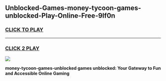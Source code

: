 
## Unblocked-Games-money-tycoon-games-unblocked-Play-Online-Free-9lf0n
<h3>
<a href="https://premium76.site?title=money-tycoon-games-unblocked&ref=26A">CLICK TO PLAY</a></h3>
<hr>

<h3>
<a href="https://premium76.site?title=money-tycoon-games-unblocked&ref=26A">CLICK 2 PLAY</a>
  
</h3>

<a href="https://premium76.site?title=money-tycoon-games-unblocked&ref=26A"><img src="https://clearcache.store/games.png"></a>


**money-tycoon-games-unblocked games unblocked: Your Gateway to Fun and Accessible Online Gaming**
